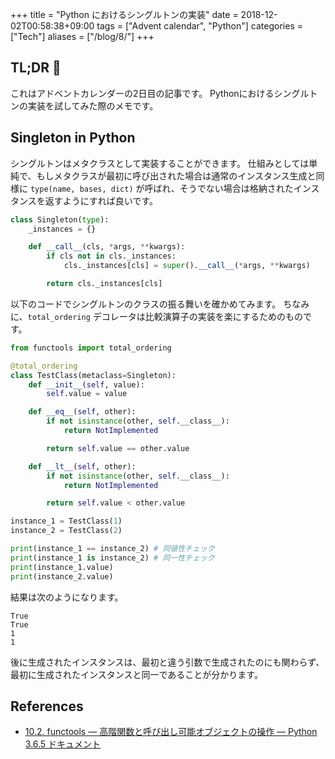 +++
title = "Python におけるシングルトンの実装"
date  = 2018-12-02T00:58:38+09:00
tags  = ["Advent calendar", "Python"]
categories = ["Tech"]
aliases = ["/blog/8/"]
+++

## TL;DR :christmas_tree:

これはアドベントカレンダーの2日目の記事です。
Pythonにおけるシングルトンの実装を試してみた際のメモです。

## Singleton in Python

シングルトンはメタクラスとして実装することができます。
仕組みとしては単純で、もしメタクラスが最初に呼び出された場合は通常のインスタンス生成と同様に `type(name, bases, dict)` が呼ばれ、そうでない場合は格納されたインスタンスを返すようにすれば良いです。

```python
class Singleton(type):
    _instances = {}

    def __call__(cls, *args, **kwargs):
        if cls not in cls._instances:
            cls._instances[cls] = super().__call__(*args, **kwargs)

        return cls._instances[cls]
```

以下のコードでシングルトンのクラスの振る舞いを確かめてみます。
ちなみに、`total_ordering` デコレータは比較演算子の実装を楽にするためのものです。

```python
from functools import total_ordering

@total_ordering
class TestClass(metaclass=Singleton):
    def __init__(self, value):
        self.value = value

    def __eq__(self, other):
        if not isinstance(other, self.__class__):
            return NotImplemented

        return self.value == other.value

    def __lt__(self, other):
        if not isinstance(other, self.__class__):
            return NotImplemented

        return self.value < other.value

instance_1 = TestClass(1)
instance_2 = TestClass(2)

print(instance_1 == instance_2) # 同値性チェック
print(instance_1 is instance_2) # 同一性チェック
print(instance_1.value)
print(instance_2.value)
```

結果は次のようになります。

```:plaintext
True
True
1
1
```

後に生成されたインスタンスは、最初と違う引数で生成されたのにも関わらず、最初に生成されたインスタンスと同一であることが分かります。

## References

+ [10\.2\. functools — 高階関数と呼び出し可能オブジェクトの操作 — Python 3\.6\.5 ドキュメント](https://docs.python.jp/3/library/functools.html#functools.total_ordering)
